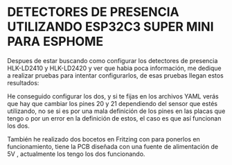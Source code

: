 <h1>DETECTORES DE PRESENCIA UTILIZANDO ESP32C3 SUPER MINI PARA ESPHOME</h1>
<P>Despues de estar buscando como configurar los detectores de presencia HLK-LD2410 y HLK-LD2420 y ver que habia poca información,
  me dedique a realizar pruebas para intentar configurarlos, de esas pruebas llegan estos resultados:</P>

<p>He conseguido configurar los dos, y si te fijas en los archivos YAML verás que hay que cambiar los pines 20 y 21 dependiendo 
del sensor que estés utilizando, no se si es por una mala definición de los pines en las placas que tengo o por un error en la definición de estos, 
el caso es que así funcionan los dos.</p>

<p>También he realizado dos bocetos en Fritzing con para ponerlos en funcionamiento, tiene la PCB diseñada con una fuente de alimentación de 5V
, actualmente los tengo los dos funcionando.</p>
